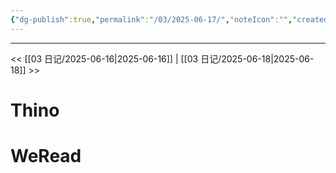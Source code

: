 ```yaml
---
{"dg-publish":true,"permalink":"/03/2025-06-17/","noteIcon":"","created":"2025-01-31T00:35","updated":"2025-07-01T13:38"}
---
```



---
<< [[03 日记/2025-06-16\|2025-06-16]]  |  [[03 日记/2025-06-18\|2025-06-18]]  >>

# Thino

# WeRead